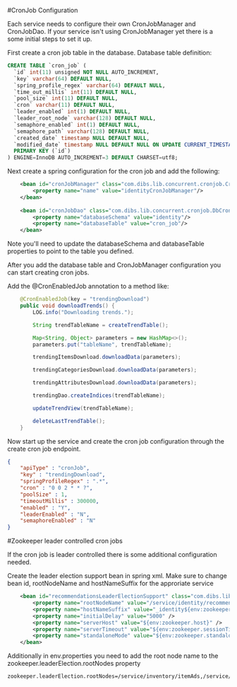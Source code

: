 #CronJob Configuration

Each service needs to configure their own CronJobManager and CronJobDao. If your service isn't using CronJobManager yet there is a some initial steps to set it up.

First create a cron job table in the database. Database table definition:
```sql
CREATE TABLE `cron_job` (
  `id` int(11) unsigned NOT NULL AUTO_INCREMENT,
  `key` varchar(64) DEFAULT NULL,
  `spring_profile_regex` varchar(64) DEFAULT NULL,
  `time_out_millis` int(11) DEFAULT NULL,
  `pool_size` int(11) DEFAULT NULL,
  `cron` varchar(11) DEFAULT NULL,
  `leader_enabled` int(1) DEFAULT NULL,
  `leader_root_node` varchar(128) DEFAULT NULL,
  `semaphore_enabled` int(1) DEFAULT NULL,
  `semaphore_path` varchar(128) DEFAULT NULL,
  `created_date` timestamp NULL DEFAULT NULL,
  `modified_date` timestamp NULL DEFAULT NULL ON UPDATE CURRENT_TIMESTAMP,
  PRIMARY KEY (`id`)
) ENGINE=InnoDB AUTO_INCREMENT=3 DEFAULT CHARSET=utf8;
```

Next create a spring configuration for the cron job and add the following:
```xml
	<bean id="cronJobManager" class="com.dibs.lib.concurrent.cronjob.CronJobManager">
		<property name="name" value="identityCronJobManager"/>
	</bean>
	
	<bean id="cronJobDao" class="com.dibs.lib.concurrent.cronjob.DbCronJobDao">
		<property name="databaseSchema" value="identity"/>
		<property name="databaseTable" value="cron_job"/>
	</bean>
```

Note you'll need to update the databaseSchema and databaseTable properties to point to the table you defined.

After you add the database table and CronJobManager configuration you can start creating cron jobs.

Add the @CronEnabledJob annotation to a method like:
```java
	@CronEnabledJob(key = "trendingDownload")
	public void downloadTrends() {
		LOG.info("Downloading trends.");

		String trendTableName = createTrendTable();

		Map<String, Object> parameters = new HashMap<>();
		parameters.put("tableName", trendTableName);

		trendingItemsDownload.downloadData(parameters);

		trendingCategoriesDownload.downloadData(parameters);

		trendingAttributesDownload.downloadData(parameters);

		trendingDao.createIndices(trendTableName);

		updateTrendView(trendTableName);

		deleteLastTrendTable();
	}
```

Now start up the service and create the cron job configuration through the create cron job endpoint.
```json
{
    "apiType" : "cronJob",
    "key" : "trendingDownload",
    "springProfileRegex" : ".*",
    "cron" : "0 0 2 * * ?",
    "poolSize" : 1,
    "timeoutMillis" : 300000,
    "enabled" : "Y",
    "leaderEnabled" : "N",
    "semaphoreEnabled" : "N"
}
```

#Zookeeper leader controlled cron jobs

If the cron job is leader controlled there is some additional configuration needed.

Create the leader election support bean in spring xml. Make sure to change bean id, rootNodeName and hostNameSuffix for the approriate service
```xml
	<bean id="recommendationsLeaderElectionSupport" class="com.dibs.lib.zookeeper.LeaderElectionSupport">
		<property name="rootNodeName" value="/service/identity/recommendations" />
		<property name="hostNameSuffix" value="_identity${env:zookeeper.host.suffix}" />
		<property name="initialDelay" value="5000" />
		<property name="serverHost" value="${env:zookeeper.host}" />
		<property name="serverTimeout" value="${env:zookeeper.sessionTimeout}" />
		<property name="standaloneMode" value="${env:zookeeper.standaloneMode}" />
	</bean>
```

Additionally in env.properties you need to add the root node name to the zookeeper.leaderElection.rootNodes property
```
zookeeper.leaderElection.rootNodes=/service/inventory/itemAds,/service/identity/recommendations
```

